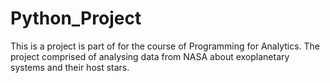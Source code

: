 # Python_Project
This is a project is part of for the course of Programming for Analytics.  The project comprised of analysing data from NASA about exoplanetary systems and their host stars.
